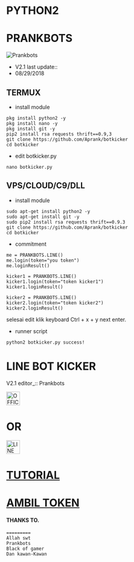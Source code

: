 # PYTHON2
# PRANKBOTS
![Prankbots](prankbots.png)
- V2.1 last update::
- 08/29/2018

## TERMUX
- install module
```
pkg install python2 -y
pkg install nano -y
pkg install git -y
pip2 install rsa requests thrift==0.9,3
git clone https://github.com/Aprank/botkicker
cd botkicker
```
- edit botkicker.py
```
nano botkicker.py
```
## VPS/CLOUD/C9/DLL
- install module
```
sudo apt-get install python2 -y
sudo apt-get install git -y
sudo pip2 install rsa requests thrift==0.9.3
git clone https://github.com/Aprank/botkicker
cd botkicker
```
- commitment
```
me = PRANKBOTS.LINE()
me.login(token="you token")
me.loginResult()

kicker1 = PRANKBOTS.LINE()
kicker1.login(token="token kicker1")
kicker1.loginResult()

kicker2 = PRANKBOTS.LINE()
kicker2.login(token="token kicker2")
kicker2.loginResult()
```
selesai edit klik keyboard Ctrl + x + y next enter.
- runner script
```
python2 botkicker.py success!
```
# LINE BOT KICKER
V2.1 editor_::
Prankbots


<a href="https://line.me/R/ti/p/%40gnh2780p"><img height="36" border="0" alt="OFFICIAL" src="https://scdn.line-apps.com/n/line_add_friends/btn/en.png"></a>
# OR
<a href="https://line.me/R/ti/p/adiputra.95"><img height="36" border="0" alt="LINE ME" src="https://scdn.line-apps.com/n/line_add_friends/btn/en.png"></a>
# [TUTORIAL](https://www.youtube.com/channel/UCycBrqSWEHdk-slnhUmGWiQhttps://youtu.be/LyEm2SdaDlM)
# [AMBIL TOKEN](https://youtu.be/NwMYG_jn1HMhttps://youtu.be/LyEm2SdaDlM)
#### THANKS TO.
```
=========
Allah swt
Prankbots
Black of gamer
Dan kawan-Kawan
```
